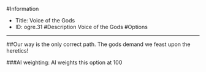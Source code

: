 #Information
 - Title: Voice of the Gods
 - ID: ogre.31
#Description
Voice of the Gods
#Options

___
##Our way is the only correct path. The gods demand we feast upon the heretics!

###AI weighting:
AI weights this option at 100

